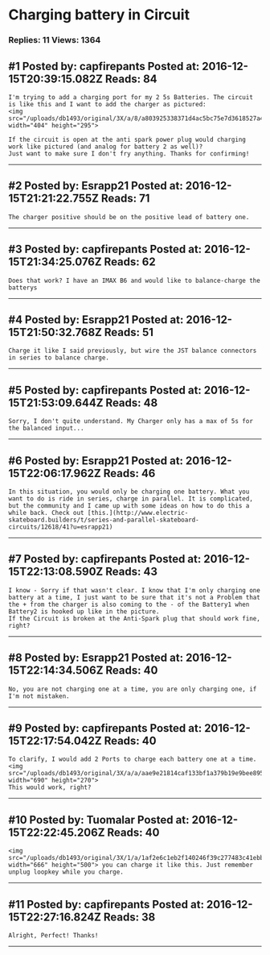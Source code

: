 # Charging battery in Circuit

### Replies: 11 Views: 1364

## \#1 Posted by: capfirepants Posted at: 2016-12-15T20:39:15.082Z Reads: 84

```
I'm trying to add a charging port for my 2 5s Batteries. The circuit is like this and I want to add the charger as pictured:
<img src="/uploads/db1493/original/3X/a/8/a803925338371d4ac5bc75e7d3618527a4ee3e1e.png" width="404" height="295">

If the circuit is open at the anti spark power plug would charging work like pictured (and analog for battery 2 as well)?
Just want to make sure I don't fry anything. Thanks for confirming!
```

---
## \#2 Posted by: Esrapp21 Posted at: 2016-12-15T21:21:22.755Z Reads: 71

```
The charger positive should be on the positive lead of battery one.
```

---
## \#3 Posted by: capfirepants Posted at: 2016-12-15T21:34:25.076Z Reads: 62

```
Does that work? I have an IMAX B6 and would like to balance-charge the batterys
```

---
## \#4 Posted by: Esrapp21 Posted at: 2016-12-15T21:50:32.768Z Reads: 51

```
Charge it like I said previously, but wire the JST balance connectors in series to balance charge.
```

---
## \#5 Posted by: capfirepants Posted at: 2016-12-15T21:53:09.644Z Reads: 48

```
Sorry, I don't quite understand. My Charger only has a max of 5s for the balanced input...
```

---
## \#6 Posted by: Esrapp21 Posted at: 2016-12-15T22:06:17.962Z Reads: 46

```
In this situation, you would only be charging one battery. What you want to do is ride in series, charge in parallel. It is complicated, but the community and I came up with some ideas on how to do this a while back. Check out [this.](http://www.electric-skateboard.builders/t/series-and-parallel-skateboard-circuits/12618/41?u=esrapp21)
```

---
## \#7 Posted by: capfirepants Posted at: 2016-12-15T22:13:08.590Z Reads: 43

```
I know - Sorry if that wasn't clear. I know that I'm only charging one battery at a time, I just want to be sure that it's not a Problem that the + from the charger is also coming to the - of the Battery1 when Battery2 is hooked up like in the picture.
If the Circuit is broken at the Anti-Spark plug that should work fine, right?
```

---
## \#8 Posted by: Esrapp21 Posted at: 2016-12-15T22:14:34.506Z Reads: 40

```
No, you are not charging one at a time, you are only charging one, if I'm not mistaken.
```

---
## \#9 Posted by: capfirepants Posted at: 2016-12-15T22:17:54.042Z Reads: 40

```
To clarify, I would add 2 Ports to charge each battery one at a time.
<img src="/uploads/db1493/original/3X/a/a/aae9e21814caf133bf1a379b19e9bee8952df9c3.png" width="690" height="270">
This would work, right?
```

---
## \#10 Posted by: Tuomalar Posted at: 2016-12-15T22:22:45.206Z Reads: 40

```
<img src="/uploads/db1493/original/3X/1/a/1af2e6c1eb2f140246f39c277483c41ebbdd1f63.jpg" width="666" height="500"> you can charge it like this. Just remember unplug loopkey while you charge.
```

---
## \#11 Posted by: capfirepants Posted at: 2016-12-15T22:27:16.824Z Reads: 38

```
Alright, Perfect! Thanks!
```

---
